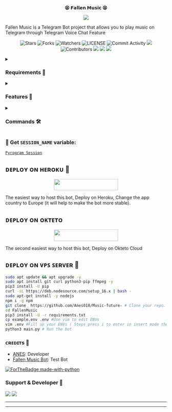 <p align="center">
    <br><b>😫 𝗙𝗮𝗹𝗹𝗲𝗻 𝗠𝘂𝘀𝗶𝗰 😫</b><br>
</p>
<p align="center"><a href="https://t.me/N_B_10"><img src="https://telegra.ph/file/30c291bae8a73cf534d4a.jpg"></a></p>

Fallen Music is a Telegram Bot project that allows you to play music on Telegram through Telegram Voice Chat Feature</b><br>

<p align="center">
    <img src="https://img.shields.io/github/stars/Anes010/Music-future-?style=for-the-badge" alt="Stars">
    <img src="https://img.shields.io/github/forks/Anes010/Music-future-?style=for-the-badge" alt="Forks">
    <img src="https://img.shields.io/github/watchers/Anes010/Music-future-?style=for-the-badge" alt="Watchers">
    <img src="https://img.shields.io/github/license/Anes010/Music-future-?style=for-the-badge" alt="LICENSE">
    <img src="https://img.shields.io/github/commit-activity/w/Anes010/Music-future-?style=for-the-badge" alt="Commit Activity">
    <a href="https://github.com/Anes010/Music-future-/commits/Anes010"> <img src="https://img.shields.io/github/last-commit/Anes010/music-future-?color=blue&logo=github&logoColor=green&style=for-the-badge" /></a>
    <img src="https://img.shields.io/github/contributors/Anes010/Music-future-?style=for-the-badge" alt="Contributors">
    <a href="https://github.com/Anes010/Music-future-/issues"> <img src="https://img.shields.io/github/issues/Anes010/music-future-?color=blueviolet&logo=github&logoColor=green&style=for-the-badge" /></a>
    <a href="https://github.com/Anes010/Music-future-"> <img src="https://img.shields.io/github/repo-size/Anes/Music-future-?color=orange&logo=github&logoColor=green&style=for-the-badge" /></a>
    <a href="https://pypi.org/project/Pyrogram/"> <img src="https://img.shields.io/pypi/v/pyrogram?color=yellow&label=pyrogram&logo=python&logoColor=green&style=for-the-badge" /></a>
</p>

<details>
<summary><h3> Requirements 📝</h3></summary>

- FFmpeg
- NodeJS [nodesource.com](https://nodesource.com/)
- Python 3.7 or higher
- [PyTgCalls](https://github.com/pytgcalls/pytgcalls)
</details>

<details>
<summary><h3> Features 🔮</h3></summary>

- Yt-dL Fix
- Updated Plug-in
- Super Fast Bot
- No Lag Hang
- Fast Download Song From Server
- Program Updated
- Smooth Player
</details>

<details>
<summary><h3> Commands 🛠</h3></summary> 

- `/play <song name>` - play song you requested
- `/song <song name>` - download songs you want quickly
- `/ping` - Bot Online or Offine

#### Admins Only 👷‍♂️
- `/pause` - pause song play
- `/resume` - resume song play
- `/skip` - play next song
- `/end` - stop music play
</details>

### 🧪 Get `SESSION_NAME` variable:

[``Pyrogram Session``](https://telegram.me/)

## ᴅᴇᴩʟᴏʏ ᴏɴ ʜᴇʀᴏᴋᴜ 🚀

<p align="center"><a href="https://heroku.com/deploy?template=https://github.com/Anes010/Music-future-"> <img src="https://img.shields.io/badge/Deploy%20To%20Heroku-black?style=for-the-badge&logo=heroku" width="200" height="35.45"/></a></p>
The easiest way to host this bot, Deploy on Heroku, Change the app country to Europe (it will help to make the bot more stable).

## ᴅᴇᴩʟᴏʏ ᴏɴ ᴏᴋᴛᴇᴛᴏ

<p align="center"><a href="https://cloud.okteto.com/deploy?repository=https://github.com/Anes010/Music-future-"><img src="https://img.shields.io/badge/Deploy%20To%20Okteto-informational?style=for-the-badge&logo=Okteto" width="200" height="35.45"/></a></p>
The second easiest way to host this bot, Deploy on Okteto Cloud

## ᴅᴇᴘʟᴏʏ ᴏɴ ᴠᴘꜱ ꜱᴇʀᴠᴇʀ 📡

```sh
sudo apt update && apt upgrade -y
sudo apt install git curl python3-pip ffmpeg -y
pip3 install -U pip
curl -sL https://deb.nodesource.com/setup_16.x | bash -
sudo apt-get install -y nodejs
npm i -g npm
git clone  https://github.com/Anes010/Music-future- # Clone your repo.
cd FallenMusic
pip3 install -U -r requirements.txt
cp example.env .env #Use vim to edit ENVs
vim .env #Fill up your ENVs ( Steps press i to enter in insert mode then edit the file. Press Esc to exit the editing mode then type :wq! and press Enter key to save the file.)
python3 main.py # Run the bot
```

### ᴄʀᴇᴅɪᴛs 💖
- [ANES](https://github.com/Anes010): Developer
- [Fallen Music Bot](https://telegram.me/Musicanes1_bot): Test Bot

[![ForTheBadge made-with-python](http://ForTheBadge.com/images/badges/made-with-python.svg)](https://www.python.org/)

### Support & Developer 🎑
<a href="https://telegram.me/N_B_1"><img src="https://img.shields.io/badge/-Support%20Group-blue.svg?style=for-the-badge&logo=Telegram"></a>
<a href="https://telegram.me/N_B_10"><img src="https://img.shields.io/badge/%20Developer-blue.svg?style=for-the-badge&logo=Telegram"></a>

------------------------------------------------
-------------------------------------------------
